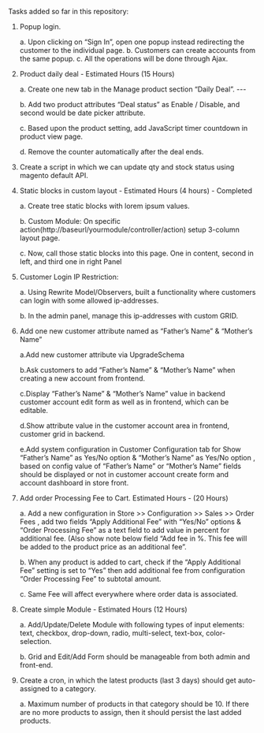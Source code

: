 Tasks added so far in this repository:

1. Popup login.
 
    a. Upon clicking on “Sign In”, open one popup instead redirecting the customer to the individual page.
    b. Customers can create accounts from the same popup.
    c. All the operations will be done through Ajax.
 
2. Product daily deal - Estimated Hours (15 Hours)
   
   	a. Create one new tab in the Manage product section “Daily Deal”. ---
   
   	b. Add two product attributes “Deal status” as Enable / Disable, and second would be date picker attribute.
   
   	c. Based upon the product setting, add JavaScript timer countdown in product view page.
   
   	d. Remove the counter automatically after the deal ends.
   	
4. Create a script in which we can update qty and stock status using magento default API.

7. Static blocks in custom layout - Estimated Hours (4 hours) - Completed

	a. Create tree static blocks with lorem ipsum values.

	b. Custom Module: On specific action(http://baseurl/yourmodule/controller/action) setup 3-column layout page.

	c. Now, call those static blocks into this page. One in content, second in left, and third one in right Panel

5. Customer Login IP Restriction:
 
    a. Using Rewrite Model/Observers, built a functionality where customers can login with some allowed ip-addresses.
    
    b. In the admin panel, manage this ip-addresses with custom GRID.
    
9. Add one new customer attribute named as “Father’s Name” & “Mother’s Name”
    
    a.Add new customer attribute via UpgradeSchema
    
    b.Ask customers to add “Father’s Name” & “Mother’s Name” when creating a new account from frontend.
    
    c.Display “Father’s Name” & “Mother’s Name” value in backend customer account edit form as well as in frontend, which can be editable.
    
    d.Show attribute value in the customer account area in frontend, customer grid in backend.
    
    e.Add system configuration in Customer Configuration tab for Show “Father’s Name”  as Yes/No option  & “Mother’s Name” as Yes/No option , based on config value of “Father’s Name”  or “Mother’s Name” fields should be displayed or not in customer account create form and account dashboard in store front.
11. Add order Processing Fee to Cart. Estimated Hours - (20 Hours)
    
    a. Add a new configuration in Store >> Configuration >> Sales  >> Order Fees , add two fields “Apply Additional Fee” with “Yes/No” options &  “Order Processing Fee” as a text field to add value in percent for additional fee. (Also show note below field “Add fee in %. This fee will be added to the product price as an additional fee”. 

    b. When any product is added to cart, check if the “Apply Additional Fee” setting is set to “Yes” then add additional fee from configuration “Order Processing Fee”  to subtotal amount.

    c. Same Fee will affect everywhere where order data is associated.

3. Create simple Module - Estimated Hours (12 Hours)
    
    a. Add/Update/Delete Module with following types of input elements: text, checkbox, drop-down, radio, multi-select, text-box, color-selection.
    	
    b.  Grid and Edit/Add Form should be manageable from both admin and front-end.
10. Create a cron, in which the latest products (last 3 days) should get auto-assigned to a category.
    
    a. Maximum number of products in that category should be 10. If there are no more products to assign, then it should persist the last added products.
